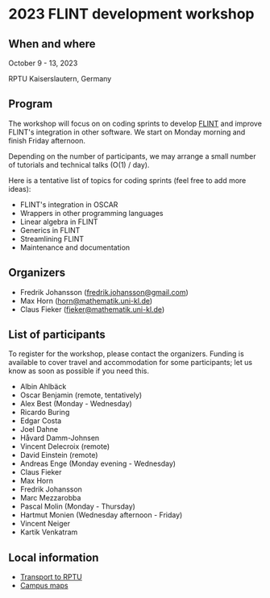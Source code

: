 # 2023 FLINT development workshop

## When and where

October 9 - 13, 2023

RPTU Kaiserslautern, Germany

## Program

The workshop will focus on on coding sprints to develop [FLINT](https://flintlib.org/) and improve FLINT's integration in other software.
We start on Monday morning and finish Friday afternoon.

Depending on the number of participants, we may arrange a small number of tutorials and technical talks (O(1) / day).

Here is a tentative list of topics for coding sprints (feel free to add more ideas):

* FLINT's integration in OSCAR
* Wrappers in other programming languages
* Linear algebra in FLINT
* Generics in FLINT
* Streamlining FLINT
* Maintenance and documentation

## Organizers

* Fredrik Johansson (<fredrik.johansson@gmail.com>)
* Max Horn (<horn@mathematik.uni-kl.de>)
* Claus Fieker (<fieker@mathematik.uni-kl.de>)

## List of participants

To register for the workshop, please contact the organizers. Funding is available to cover travel and accommodation for some participants; let us know as soon as possible if you need this.

* Albin Ahlbäck
* Oscar Benjamin (remote, tentatively)
* Alex Best (Monday - Wednesday)
* Ricardo Buring
* Edgar Costa
* Joel Dahne
* Håvard Damm-Johnsen
* Vincent Delecroix (remote)
* David Einstein (remote)
* Andreas Enge (Monday evening - Wednesday)
* Claus Fieker
* Max Horn
* Fredrik Johansson
* Marc Mezzarobba
* Pascal Molin (Monday - Thursday)
* Hartmut Monien (Wednesday afternoon - Friday)
* Vincent Neiger
* Kartik Venkatram

## Local information

* [Transport to RPTU](https://rptu.de/en/routes-and-means-of-transport)
* [Campus maps](https://rptu.de/en/campus-maps)
